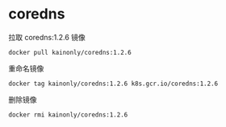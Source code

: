 # coredns

拉取 coredns:1.2.6 镜像

```shell
docker pull kainonly/coredns:1.2.6
```

重命名镜像

```shell
docker tag kainonly/coredns:1.2.6 k8s.gcr.io/coredns:1.2.6
```

删除镜像

```shell
docker rmi kainonly/coredns:1.2.6
```
